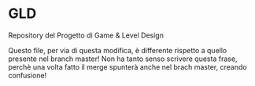 # GLD
Repository del Progetto di Game &amp; Level Design

Questo file, per via di questa modifica, è differente rispetto a quello presente nel branch master!
Non ha tanto senso scrivere questa frase, perchè una volta fatto il merge spunterà anche nel brach 
master, creando confusione!
